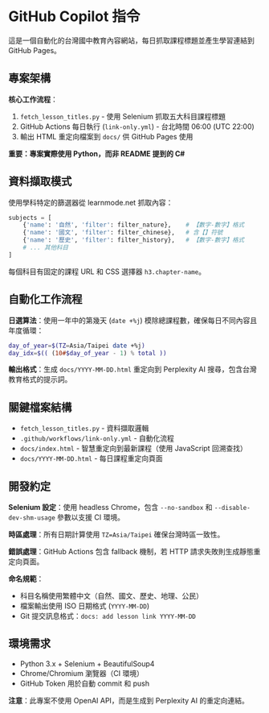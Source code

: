 # GitHub Copilot 指令

這是一個自動化的台灣國中教育內容網站，每日抓取課程標題並產生學習連結到 GitHub Pages。

## 專案架構

**核心工作流程**：
1. `fetch_lesson_titles.py` - 使用 Selenium 抓取五大科目課程標題
2. GitHub Actions 每日執行 (`link-only.yml`) - 台北時間 06:00 (UTC 22:00)
3. 輸出 HTML 重定向檔案到 `docs/` 供 GitHub Pages 使用

**重要：專案實際使用 Python，而非 README 提到的 C#**

## 資料擷取模式

使用學科特定的篩選器從 learnmode.net 抓取內容：
```python
subjects = [
    {'name': '自然', 'filter': filter_nature},    # 【數字-數字】格式
    {'name': '國文', 'filter': filter_chinese},   # 含【】符號
    {'name': '歷史', 'filter': filter_history},   # 【數字-數字】格式
    # ... 其他科目
]
```

每個科目有固定的課程 URL 和 CSS 選擇器 `h3.chapter-name`。

## 自動化工作流程

**日選算法**：使用一年中的第幾天 (`date +%j`) 模除總課程數，確保每日不同內容且年度循環：
```bash
day_of_year=$(TZ=Asia/Taipei date +%j)
day_idx=$(( (10#$day_of_year - 1) % total ))
```

**輸出格式**：生成 `docs/YYYY-MM-DD.html` 重定向到 Perplexity AI 搜尋，包含台灣教育格式的提示詞。

## 關鍵檔案結構

- `fetch_lesson_titles.py` - 資料擷取邏輯
- `.github/workflows/link-only.yml` - 自動化流程
- `docs/index.html` - 智慧重定向到最新課程（使用 JavaScript 回溯查找）
- `docs/YYYY-MM-DD.html` - 每日課程重定向頁面

## 開發約定

**Selenium 設定**：使用 headless Chrome，包含 `--no-sandbox` 和 `--disable-dev-shm-usage` 參數以支援 CI 環境。

**時區處理**：所有日期計算使用 `TZ=Asia/Taipei` 確保台灣時區一致性。

**錯誤處理**：GitHub Actions 包含 fallback 機制，若 HTTP 請求失敗則生成靜態重定向頁面。

**命名規範**：
- 科目名稱使用繁體中文（自然、國文、歷史、地理、公民）
- 檔案輸出使用 ISO 日期格式 (`YYYY-MM-DD`)
- Git 提交訊息格式：`docs: add lesson link YYYY-MM-DD`

## 環境需求

- Python 3.x + Selenium + BeautifulSoup4
- Chrome/Chromium 瀏覽器（CI 環境）
- GitHub Token 用於自動 commit 和 push

**注意**：此專案不使用 OpenAI API，而是生成到 Perplexity AI 的重定向連結。
